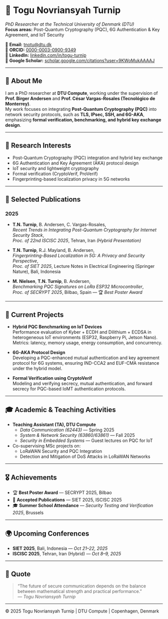 # 👋 Togu Novriansyah Turnip

_PhD Researcher at the Technical University of Denmark (DTU)_  
**Focus areas:** Post-Quantum Cryptography (PQC), 6G Authentication & Key Agreement, and IoT Security

📧 **Email:** tnotu@dtu.dk  
🔗 **ORCID:** [0000-0003-0900-9349](https://orcid.org/0000-0003-0900-9349)  
🔗 **LinkedIn:** [linkedin.com/in/togu-turnip](https://linkedin.com/in/togu-turnip)  
🔗 **Google Scholar:** [scholar.google.com/citations?user=9KWoMukAAAAJ](https://scholar.google.com/citations?user=9KWoMukAAAAJ&hl=en)

---

## 🧠 About Me

I am a PhD researcher at **DTU Compute**, working under the supervision of **Prof. Birger Andersen** and **Prof. César Vargas-Rosales (Tecnológico de Monterrey)**.  
My work focuses on integrating **Post-Quantum Cryptography (PQC)** into network security protocols, such as **TLS, IPsec, SSH, and 6G-AKA**, emphasizing **formal verification, benchmarking, and hybrid key exchange design**.

---

## 🧩 Research Interests

- Post-Quantum Cryptography (PQC) integration and hybrid key exchange  
- 6G Authentication and Key Agreement (AKA) protocol design  
- IoT security and lightweight cryptography  
- Formal verification (CryptoVerif, ProVerif)  
- Fingerprinting-based localization privacy in 5G networks  

---

## 🧾 Selected Publications

### 2025
- **T.N. Turnip**, B. Andersen, C. Vargas-Rosales,  
  *Recent Trends in Integrating Post-Quantum Cryptography for Internet Security Stack*,  
  _Proc. of 22nd ISCISC 2025_, Tehran, Iran *(Hybrid Presentation)*  

- **T.N. Turnip**, R.J. Mayland, B. Andersen,  
  *Fingerprinting-Based Localization in 5G: A Privacy and Security Perspective*,  
  _Proc. of SIET 2025_, Lecture Notes in Electrical Engineering (Springer Nature), Bali, Indonesia  

- **M. Nielsen**, **T.N. Turnip**, B. Andersen,  
  *Benchmarking PQC Signatures on LoRa ESP32 Microcontroller*,  
  _Proc. of SECRYPT 2025_, Bilbao, Spain — 🏆 *Best Poster Award*

---

## 🧪 Current Projects

- **Hybrid PQC Benchmarking on IoT Devices**  
  Performance evaluation of Kyber + ECDH and Dilithium + ECDSA in heterogeneous IoT environments (ESP32, Raspberry Pi, Jetson Nano).  
  Metrics: latency, memory usage, energy consumption, and concurrency.

- **6G-AKA Protocol Design**  
  Developing a PQC-enhanced mutual authentication and key agreement protocol for 6G systems, ensuring IND-CCA2 and EUF-CMA resistance under the hybrid model.

- **Formal Verification using CryptoVerif**  
  Modeling and verifying secrecy, mutual authentication, and forward secrecy for PQC-based IoMT authentication protocols.

---

## 🎓 Academic & Teaching Activities

- **Teaching Assistant (TA), DTU Compute**
  - *Data Communication (62443)* — Spring 2025  
  - *System & Network Security (63860/63861)* — Fall 2025  
  - *Security in Embedded Systems* — Guest lectures on PQC for IoT
- Co-supervising MSc projects on:
  - LoRaWAN Security and PQC Integration  
  - Detection and Mitigation of DoS Attacks in LoRaWAN Networks

---

## 🎖 Achievements

- 🏆 **Best Poster Award** — SECRYPT 2025, Bilbao  
- 📘 **Accepted Publications** — SIET 2025, ISCISC 2025  
- 🎓 **Summer School Attendance** — *Security Testing and Verification 2025*, Brussels  

---

## 🌍 Upcoming Conferences

- **SIET 2025**, Bali, Indonesia — *Oct 21–22, 2025*  
- **ISCISC 2025**, Tehran, Iran (Hybrid) — *Oct 8–9, 2025*  

---

## 💬 Quote

> “The future of secure communication depends on the balance between mathematical strength and practical performance.”  
> — *Togu Novriansyah Turnip*

---

© 2025 Togu Novriansyah Turnip | DTU Compute | Copenhagen, Denmark
